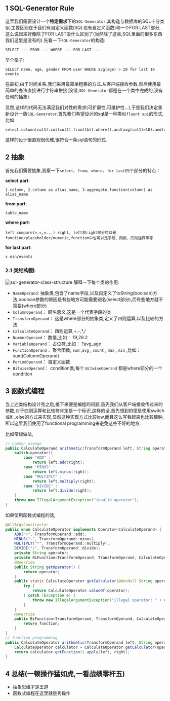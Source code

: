 ## 1 SQL-Generator Rule
这里我们需要设计一个**特定需求**下的`SQL-Generator`,其构造与数据库的SQL十分类似.主要区别在于我们有自定义函数(SQL也有自定义函数)和一个FOR LAST部分,这么说起来好像除了FOR LAST没什么区别了(当然除了这些,SQL里面的很多东西我们这里是没有的).先看一下`SQL-Generator`的构造:

    SELECT --- FROM --- WHERE --- FOR LAST ---
举个栗子: 

    SELECT name, age, gender FROM user WHERE avg(age) > 20 for last 10 events

在最初,由于时间关系,我们采用最简单粗暴的方式.从客户端接收参数,然后使用最简单的办法直接进行字符串拼接(没错,`SQL-Generator`都是在一个类中完成的,没有任何的抽象).

显然,这样的代码无法满足我们对性的需求(可扩展性,可维护性...),于是我们决定重新设计一版`SQL-Generator`.首先我们希望设计的sql是一种类似`fluent api`的形式,比如: 
    
    select.column(col1).col(col2).from(tbl).where().and(avg(col1)>10).and(col2<100).forMin(10)
这样的设计很直观很优雅,很符合一条sql语句的形式.

## 2 抽象
首先我们需要抽象,观察一下`select`、`from`、`where`、`for last`四个部分的特点：

**select part**: 
    
    1.column, 2.column as alias_name, 3.aggregate_function(column) as alias_name
**from part**: 
    
    table_name
**where part**: 
    
    left compare(>,<,=...) right, left和right部分可以是function/placeholder/numeric,function中也可以是字段、函数、四则运算等等
**for last part**: 
    
    x min/events

### 2.1 类结构图: 
![sql-generator-class-structure](images/sql-generator-class-structure.png)
解释一下每个类的作用:
* `NameOperand`: 抽象类,包含了name字段,以及自定义了toString(boolean)方法,boolean参数的原因是有些地方可能需要别名(select部分),而有些地方就不需要(where部分)
* `ColumnOperand`： 顾名思义,这是一个代表字段的类
* `TransformOperand`： 这是where部分的抽象类,定义了四则运算,以及比较的方法
* `CalculateOperand`： 四则运算,+,-,*,/ 
* `NumberOperand`： 数值,比如： 19,29.2
* `VariableOperand`： 占位符,比如： ?avg_age
* `FunctionOperand`： 聚合函数, `sum` ,`avg` , `count` , `max` , `min` ,比如： sum(ColumnOperand)
* `PeriodOperand`： 自定义函数
* `BitwiseOperand`： condition类,每个 `BitwiseOperand` 都是where部分的一个condition  


## 3 函数式编程
当上述类结构设计完之后,接下来便是编程的问题.首先我们从客户端接收传过来的参数,对于四则运算和比较符肯定是一个标识,这样的话,首先想到的便是使用switch或if...else的方式来实现,显然这种实现方式比较low,而且这么写看起来也比较臃肿,所以这里我们使用了functional programming来避免这些不好的地方.

比如常规做法,
```java
// common useage
public CalculateOperand arithmetic(TransformOperand left, String operator, TransformOperand right){
    switch(operator){
        case "ADD" :
            return left.add(right);
        case "MINUS" :
            return left.minus(right);
        case "MULTIPLY" :
            return left.multiply(right);
        case "DIVIDE" :
            return left.divide(right);
    }
    throw new IllegalArgumentException("invalid operator");
}
```
如果使用函数式编程的话,
```java
@AllArgsConstructor
public enum CalculateOperator implements Operator<CalculateOperand> {
    ADD("+", TransformOperand::add),
    MINUS("-", TransformOperand::minus),
    MULTIPLY("*", TransformOperand::multiply),
    DIVIDE("/", TransformOperand::divide);
    private String operator;
    private BiFunction<TransformOperand, TransformOperand, CalculateOperand> function;
    @Override
    public String getOperator() {
        return operator;
    }
    public static CalculateOperator getCalculator(@NonNull String operator) {
        try {
            return CalculateOperator.valueOf(operator);
        } catch (Exception e) {
            throw new IllegalArgumentException("illegal operator: " + operator);
        }
    }
    @Override
    public BiFunction<TransformOperand, TransformOperand, CalculateOperand> getFunction() {
        return function;
    }
}
// function programming
public CalculateOperator arithmetic(TransformOperand left, String operator, TransformOperand right){
    CalculateOperator calculator = CalculateOperator.getCalculator(operator);
    return calculator.getFunction().apply(left, right);
}
```

## 4 总结(一顿操作猛如虎,一看战绩零杆五)
* 抽象思维才是王道
* 函数式编程在这里就是秀操作